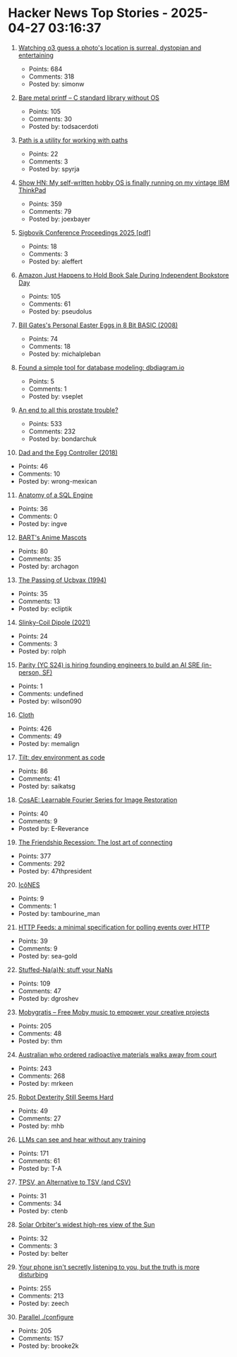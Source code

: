# Hacker News Top Stories - 2025-04-27 03:16:37

1. [Watching o3 guess a photo's location is surreal, dystopian and entertaining](https://simonwillison.net/2025/Apr/26/o3-photo-locations/)
   - Points: 684
   - Comments: 318
   - Posted by: simonw

2. [Bare metal printf – C standard library without OS](https://popovicu.com/posts/bare-metal-printf/)
   - Points: 105
   - Comments: 30
   - Posted by: todsacerdoti

3. [Path is a utility for working with paths](https://gitlab.com/SpyrjaGaldr/path)
   - Points: 22
   - Comments: 3
   - Posted by: spyrja

4. [Show HN: My self-written hobby OS is finally running on my vintage IBM ThinkPad](https://github.com/joexbayer/RetrOS-32)
   - Points: 359
   - Comments: 79
   - Posted by: joexbayer

5. [Sigbovik Conference Proceedings 2025 [pdf]](https://sigbovik.org/2025/proceedings.pdf)
   - Points: 18
   - Comments: 3
   - Posted by: aleffert

6. [Amazon Just Happens to Hold Book Sale During Independent Bookstore Day](https://gizmodo.com/amazon-just-happens-to-hold-book-sale-during-independent-bookstore-day-2000594958)
   - Points: 105
   - Comments: 61
   - Posted by: pseudolus

7. [Bill Gates's Personal Easter Eggs in 8 Bit BASIC (2008)](https://www.pagetable.com/?p=43)
   - Points: 74
   - Comments: 18
   - Posted by: michalpleban

8. [Found a simple tool for database modeling: dbdiagram.io](https://dbdiagram.io)
   - Points: 5
   - Comments: 1
   - Posted by: vseplet

9. [An end to all this prostate trouble?](https://yarchive.net/blog/prostate/)
   - Points: 533
   - Comments: 232
   - Posted by: bondarchuk

10. [Dad and the Egg Controller (2018)](https://www.pentadact.com/2018-12-18-dad-and-the-egg-controller/)
   - Points: 46
   - Comments: 10
   - Posted by: wrong-mexican

11. [Anatomy of a SQL Engine](https://www.dolthub.com/blog/2025-04-25-sql-engine-anatomy/)
   - Points: 36
   - Comments: 0
   - Posted by: ingve

12. [BART's Anime Mascots](https://www.bart.gov/news/fun/anime)
   - Points: 80
   - Comments: 35
   - Posted by: archagon

13. [The Passing of Ucbvax (1994)](http://ucbvax.berkeley.edu/passing-of-ucbvax.txt)
   - Points: 35
   - Comments: 13
   - Posted by: ecliptik

14. [Slinky-Coil Dipole (2021)](https://nonstopsystems.com/radio/frank_radio_antenna.htm)
   - Points: 24
   - Comments: 3
   - Posted by: rolph

15. [Parity (YC S24) is hiring founding engineers to build an AI SRE (in-person, SF)](https://www.ycombinator.com/companies/parity/jobs)
   - Points: 1
   - Comments: undefined
   - Posted by: wilson090

16. [Cloth](https://www.cloudofoz.com/verlet-test/)
   - Points: 426
   - Comments: 49
   - Posted by: memalign

17. [Tilt: dev environment as code](https://github.com/tilt-dev/tilt)
   - Points: 86
   - Comments: 41
   - Posted by: saikatsg

18. [CosAE: Learnable Fourier Series for Image Restoration](https://sifeiliu.net/CosAE-page/)
   - Points: 40
   - Comments: 9
   - Posted by: E-Reverance

19. [The Friendship Recession: The lost art of connecting](https://www.happiness.hks.harvard.edu/february-2025-issue/the-friendship-recession-the-lost-art-of-connecting)
   - Points: 377
   - Comments: 292
   - Posted by: 47thpresident

20. [IcôNES](https://icones.js.org/)
   - Points: 9
   - Comments: 1
   - Posted by: tambourine_man

21. [HTTP Feeds: a minimal specification for polling events over HTTP](https://www.http-feeds.org/)
   - Points: 39
   - Comments: 9
   - Posted by: sea-gold

22. [Stuffed-Na(a)N: stuff your NaNs](https://github.com/si14/stuffed-naan-js)
   - Points: 109
   - Comments: 47
   - Posted by: dgroshev

23. [Mobygratis – Free Moby music to empower your creative projects](https://mobygratis.com/)
   - Points: 205
   - Comments: 48
   - Posted by: thm

24. [Australian who ordered radioactive materials walks away from court](https://www.chemistryworld.com/news/australian-who-ordered-radioactive-materials-over-the-internet-walks-away-from-court/4021306.article)
   - Points: 243
   - Comments: 268
   - Posted by: mrkeen

25. [Robot Dexterity Still Seems Hard](https://www.construction-physics.com/p/robot-dexterity-still-seems-hard)
   - Points: 49
   - Comments: 27
   - Posted by: mhb

26. [LLMs can see and hear without any training](https://github.com/facebookresearch/MILS)
   - Points: 171
   - Comments: 61
   - Posted by: T-A

27. [TPSV, an Alternative to TSV (and CSV)](https://chtenb.dev/?page=tpsv)
   - Points: 31
   - Comments: 34
   - Posted by: ctenb

28. [Solar Orbiter's widest high-res view of the Sun](https://www.esa.int/ESA_Multimedia/Images/2025/04/Solar_Orbiter_s_widest_high-res_view_of_the_Sun)
   - Points: 32
   - Comments: 3
   - Posted by: belter

29. [Your phone isn't secretly listening to you, but the truth is more disturbing](https://newatlas.com/computers/smartphone-listening-conversations-ads-facebook/)
   - Points: 255
   - Comments: 213
   - Posted by: zeech

30. [Parallel ./configure](https://tavianator.com/2025/configure.html)
   - Points: 205
   - Comments: 157
   - Posted by: brooke2k

